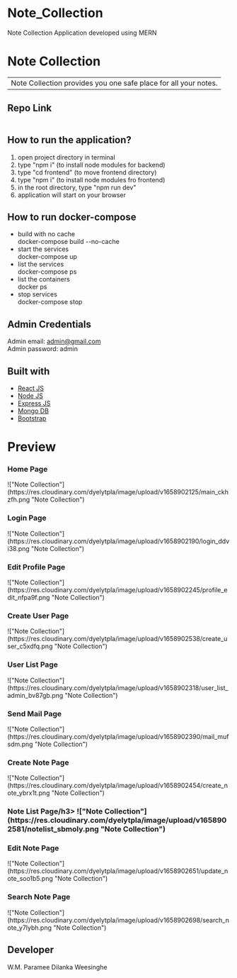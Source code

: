 # Note_Collection
Note Collection Application developed using MERN

# Note Collection
<table>
<tr>
<td>
  Note Collection provides you one safe place for all your notes.
</td>
</tr>
</table>

## Repo Link 
![]()

## How to run the application?
1. open project directory in terminal
2. type "npm i" (to install node modules for backend)
3. type "cd frontend" (to move frontend directory)
4. type "npm i" (to install node modules fro frontend)
5. in the root directory, type "npm run dev"
6. application will start on your browser

## How to run docker-compose
* build with no cache<br/>
docker-compose build --no-cache<br/>
* start the services<br/>
docker-compose up<br/>
* list the services<br/>
docker-compose ps<br/>
* list the containers<br/>
docker ps<br/>
* stop services<br/>
docker-compose stop<br/>

## Admin Credentials
Admin email: admin@gmail.com<br/>
Admin password: admin

## Built with 

- [React JS](https://reactjs.org/)
- [Node JS](https://nodejs.org/) 
- [Express JS](https://expressjs.com/)
- [Mongo DB](https://www.mongodb.com/)
- [Bootstrap](http://getbootstrap.com/)

# Preview

<h3>Home Page</h3>
!["Note Collection"](https://res.cloudinary.com/dyelytpla/image/upload/v1658902125/main_ckhzfh.png "Note Collection")

<h3>Login Page</h3>
!["Note Collection"](https://res.cloudinary.com/dyelytpla/image/upload/v1658902190/login_ddvi38.png "Note Collection")

<h3>Edit Profile Page</h3>
!["Note Collection"](https://res.cloudinary.com/dyelytpla/image/upload/v1658902245/profile_edit_nfpa9f.png "Note Collection")

<h3>Create User Page</h3>
!["Note Collection"](https://res.cloudinary.com/dyelytpla/image/upload/v1658902538/create_user_c5xdfq.png "Note Collection")

<h3>User List Page</h3>
!["Note Collection"](https://res.cloudinary.com/dyelytpla/image/upload/v1658902318/user_list_admin_bv87gb.png "Note Collection")

<h3>Send Mail Page</h3>
!["Note Collection"](https://res.cloudinary.com/dyelytpla/image/upload/v1658902390/mail_mufsdm.png "Note Collection")

<h3>Create Note Page</h3>
!["Note Collection"](https://res.cloudinary.com/dyelytpla/image/upload/v1658902454/create_note_ybrx1t.png "Note Collection")

<h3>Note List Page/h3>
!["Note Collection"](https://res.cloudinary.com/dyelytpla/image/upload/v1658902581/notelist_sbmoly.png "Note Collection")

<h3>Edit Note Page</h3>
!["Note Collection"](https://res.cloudinary.com/dyelytpla/image/upload/v1658902651/update_note_soo1b5.png "Note Collection")

<h3>Search Note Page</h3>
!["Note Collection"](https://res.cloudinary.com/dyelytpla/image/upload/v1658902698/search_note_y7lybh.png "Note Collection")

## Developer
W.M. Paramee Dilanka Weesinghe
